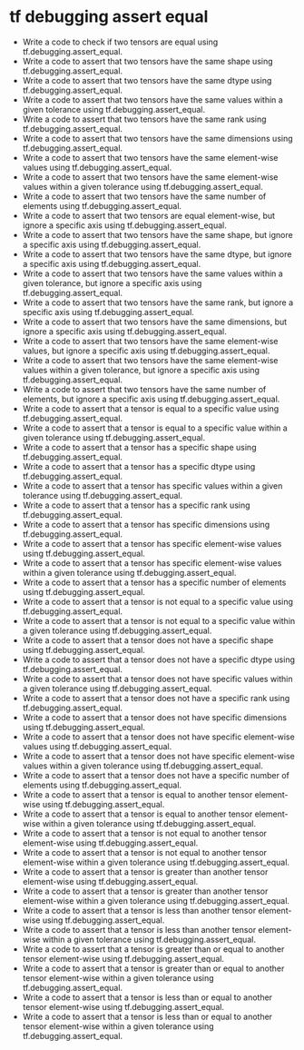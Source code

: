 # tf debugging assert equal

- Write a code to check if two tensors are equal using tf.debugging.assert_equal.
- Write a code to assert that two tensors have the same shape using tf.debugging.assert_equal.
- Write a code to assert that two tensors have the same dtype using tf.debugging.assert_equal.
- Write a code to assert that two tensors have the same values within a given tolerance using tf.debugging.assert_equal.
- Write a code to assert that two tensors have the same rank using tf.debugging.assert_equal.
- Write a code to assert that two tensors have the same dimensions using tf.debugging.assert_equal.
- Write a code to assert that two tensors have the same element-wise values using tf.debugging.assert_equal.
- Write a code to assert that two tensors have the same element-wise values within a given tolerance using tf.debugging.assert_equal.
- Write a code to assert that two tensors have the same number of elements using tf.debugging.assert_equal.
- Write a code to assert that two tensors are equal element-wise, but ignore a specific axis using tf.debugging.assert_equal.
- Write a code to assert that two tensors have the same shape, but ignore a specific axis using tf.debugging.assert_equal.
- Write a code to assert that two tensors have the same dtype, but ignore a specific axis using tf.debugging.assert_equal.
- Write a code to assert that two tensors have the same values within a given tolerance, but ignore a specific axis using tf.debugging.assert_equal.
- Write a code to assert that two tensors have the same rank, but ignore a specific axis using tf.debugging.assert_equal.
- Write a code to assert that two tensors have the same dimensions, but ignore a specific axis using tf.debugging.assert_equal.
- Write a code to assert that two tensors have the same element-wise values, but ignore a specific axis using tf.debugging.assert_equal.
- Write a code to assert that two tensors have the same element-wise values within a given tolerance, but ignore a specific axis using tf.debugging.assert_equal.
- Write a code to assert that two tensors have the same number of elements, but ignore a specific axis using tf.debugging.assert_equal.
- Write a code to assert that a tensor is equal to a specific value using tf.debugging.assert_equal.
- Write a code to assert that a tensor is equal to a specific value within a given tolerance using tf.debugging.assert_equal.
- Write a code to assert that a tensor has a specific shape using tf.debugging.assert_equal.
- Write a code to assert that a tensor has a specific dtype using tf.debugging.assert_equal.
- Write a code to assert that a tensor has specific values within a given tolerance using tf.debugging.assert_equal.
- Write a code to assert that a tensor has a specific rank using tf.debugging.assert_equal.
- Write a code to assert that a tensor has specific dimensions using tf.debugging.assert_equal.
- Write a code to assert that a tensor has specific element-wise values using tf.debugging.assert_equal.
- Write a code to assert that a tensor has specific element-wise values within a given tolerance using tf.debugging.assert_equal.
- Write a code to assert that a tensor has a specific number of elements using tf.debugging.assert_equal.
- Write a code to assert that a tensor is not equal to a specific value using tf.debugging.assert_equal.
- Write a code to assert that a tensor is not equal to a specific value within a given tolerance using tf.debugging.assert_equal.
- Write a code to assert that a tensor does not have a specific shape using tf.debugging.assert_equal.
- Write a code to assert that a tensor does not have a specific dtype using tf.debugging.assert_equal.
- Write a code to assert that a tensor does not have specific values within a given tolerance using tf.debugging.assert_equal.
- Write a code to assert that a tensor does not have a specific rank using tf.debugging.assert_equal.
- Write a code to assert that a tensor does not have specific dimensions using tf.debugging.assert_equal.
- Write a code to assert that a tensor does not have specific element-wise values using tf.debugging.assert_equal.
- Write a code to assert that a tensor does not have specific element-wise values within a given tolerance using tf.debugging.assert_equal.
- Write a code to assert that a tensor does not have a specific number of elements using tf.debugging.assert_equal.
- Write a code to assert that a tensor is equal to another tensor element-wise using tf.debugging.assert_equal.
- Write a code to assert that a tensor is equal to another tensor element-wise within a given tolerance using tf.debugging.assert_equal.
- Write a code to assert that a tensor is not equal to another tensor element-wise using tf.debugging.assert_equal.
- Write a code to assert that a tensor is not equal to another tensor element-wise within a given tolerance using tf.debugging.assert_equal.
- Write a code to assert that a tensor is greater than another tensor element-wise using tf.debugging.assert_equal.
- Write a code to assert that a tensor is greater than another tensor element-wise within a given tolerance using tf.debugging.assert_equal.
- Write a code to assert that a tensor is less than another tensor element-wise using tf.debugging.assert_equal.
- Write a code to assert that a tensor is less than another tensor element-wise within a given tolerance using tf.debugging.assert_equal.
- Write a code to assert that a tensor is greater than or equal to another tensor element-wise using tf.debugging.assert_equal.
- Write a code to assert that a tensor is greater than or equal to another tensor element-wise within a given tolerance using tf.debugging.assert_equal.
- Write a code to assert that a tensor is less than or equal to another tensor element-wise using tf.debugging.assert_equal.
- Write a code to assert that a tensor is less than or equal to another tensor element-wise within a given tolerance using tf.debugging.assert_equal.